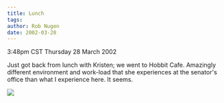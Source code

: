 ```yaml
---
title: Lunch
tags: 
author: Rob Nugen
date: 2002-03-28
---
```


<title></title>
<p class=date>3:48pm CST Thursday 28 March 2002</p>

<p>Just got back from lunch with Kristen; we went to Hobbit Cafe.
Amazingly different environment and work-load that she experiences at
the senator's office than what I experience here.  It seems.</p>


<p><img src='/images/rob/wL-ROB.gif'/></p>

